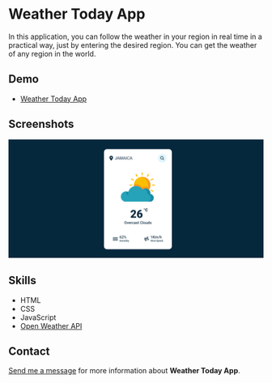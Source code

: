 # Weather Today App

In this application, you can follow the weather in your region in real time in a practical way, just by entering the desired region. You can get the weather of any region in the world.

## Demo

* [Weather Today App](https://leandroslopes.github.io/weather_today/ "Weather Today App")

## Screenshots

![Weather Today App](screen_weather.png?raw=true "Weather Today App Screenshot")

## Skills

* HTML
* CSS 
* JavaScript
* [Open Weather API](https://openweathermap.org/api "Open Weather API")

## Contact

[Send me a message](mailto:programador.leandrolopes@gmail.com "Send me a message") for more information about <b>Weather Today App</b>. 
